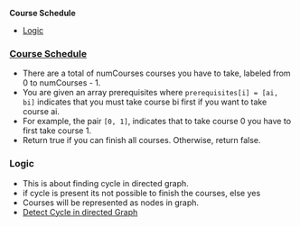 **Course Schedule**
- [Logic](#l)

### [Course Schedule](https://leetcode.com/problems/course-schedule/)
- There are a total of numCourses courses you have to take, labeled from 0 to numCourses - 1. 
- You are given an array prerequisites where `prerequisites[i] = [ai, bi]` indicates that you must take course bi first if you want to take course ai.
- For example, the pair `[0, 1]`, indicates that to take course 0 you have to first take course 1.
- Return true if you can finish all courses. Otherwise, return false.

<a name=l></a>
### Logic
- This is about finding cycle in directed graph.
- if cycle is present its not possible to finish the courses, else yes
- Courses will be represented as nodes in graph.
- [Detect Cycle in directed Graph](Detect_cycle_in_directed_graph.md)

